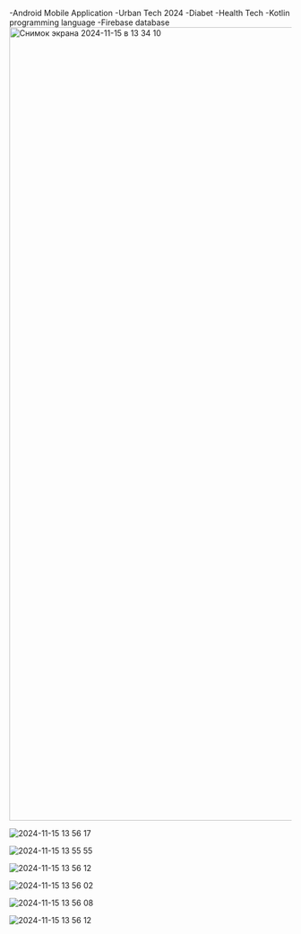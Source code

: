 -Android Mobile Application
-Urban Tech 2024
-Diabet
-Health Tech
-Kotlin programming language
-Firebase database
<img width="1415" alt="Снимок экрана 2024-11-15 в 13 34 10" src="https://github.com/user-attachments/assets/cb1d3d85-9e0c-482f-9fcf-9d89df301be3">


![2024-11-15 13 56 17](https://github.com/user-attachments/assets/5e2ad9c7-cb67-4697-b93c-1b205b6f38b8)

![2024-11-15 13 55 55](https://github.com/user-attachments/assets/f078c6ae-acbd-4bdb-a2a6-f720fff1bbb7)

![2024-11-15 13 56 12](https://github.com/user-attachments/assets/807e83b7-825d-415e-9f60-1de15491fa0a)

![2024-11-15 13 56 02](https://github.com/user-attachments/assets/b1b82157-9114-48de-b25c-8ae6ee8108ce)

![2024-11-15 13 56 08](https://github.com/user-attachments/assets/769b66ae-5882-4158-b11a-6549e96e8b65)

![2024-11-15 13 56 12](https://github.com/user-attachments/assets/c79015ef-753c-4e46-b1cb-fa892a28cc8a)










